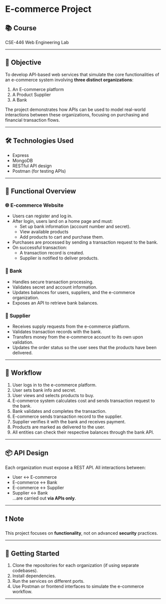 # E-commerce Project

## 📚 Course
CSE-446 Web Engineering Lab

---

## 🎯 Objective
To develop API-based web services that simulate the core functionalities of an e-commerce system involving **three distinct organizations**:
1. An E-commerce platform
2. A Product Supplier
3. A Bank

The project demonstrates how APIs can be used to model real-world interactions between these organizations, focusing on purchasing and financial transaction flows.

---

## 🛠️ Technologies Used
- Express
- MongoDB
- RESTful API design
- Postman (for testing APIs)

---

## 🧩 Functional Overview

### 🌐 E-commerce Website
- Users can register and log in.
- After login, users land on a home page and must:
  - Set up bank information (account number and secret).
  - View available products
  - Add products to cart and purchase them.
- Purchases are processed by sending a transaction request to the bank.
- On successful transaction:
  - A transaction record is created.
  - Supplier is notified to deliver products.

### 🏦 Bank
- Handles secure transaction processing.
- Validates secret and account information.
- Updates balances for users, suppliers, and the e-commerce organization.
- Exposes an API to retrieve bank balances.

### 🚚 Supplier
- Receives supply requests from the e-commerce platform.
- Validates transaction records with the bank.
- Transfers money from the e-commerce account to its own upon validation.
- Updates the order status so the user sees that the products have been delivered.

---

## 🔄 Workflow

1. User logs in to the e-commerce platform.
2. User sets bank info and secret.
3. User views and selects products to buy.
4. E-commerce system calculates cost and sends transaction request to the bank.
5. Bank validates and completes the transaction.
6. E-commerce sends transaction record to the supplier.
7. Supplier verifies it with the bank and receives payment.
8. Products are marked as delivered to the user.
9. All entities can check their respective balances through the bank API.

---

## 📦 API Design

Each organization must expose a REST API. All interactions between:
- User ↔️ E-commerce
- E-commerce ↔️ Bank
- E-commerce ↔️ Supplier
- Supplier ↔️ Bank  
...are carried out **via APIs only**.

---

## ❗ Note
This project focuses on **functionality**, not on advanced **security** practices.

---

## 🚀 Getting Started

1. Clone the repositories for each organization (if using separate codebases).
2. Install dependencies.
3. Run the services on different ports.
4. Use Postman or frontend interfaces to simulate the e-commerce workflow.

---
